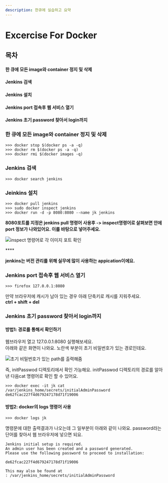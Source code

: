 ```yaml
---
description: 한큐에 실습하고 요약
---
```


# Excercise For Docker

## 목차

#### 한 큐에 모든 image와 container 정지 및 삭제

#### Jenkins 검색

#### Jenkins 설치

#### Jenkins port 접속후 웹 서비스 열기

#### Jenkins 초기 password 찾아서 login까지

### 한 큐에 모든 image와 container 정지 및 삭제

```text
>>> docker stop $(docker ps -a -q)  
>>> docker rm $(docker ps -a -q)    
>>> docker rmi $(docker images -q)
```

### Jenkins 검색

```text
>>> docker search jenkins
```

### Jeinkins 설치

```text
>>> docker pull jenkins 
>>> sudo docker inspect jenkins
>>> docker run -d -p 8080:8080 --name jk jenkins
```

**8080포트를 지정은 jenkins pull 명령어 사용후 -&gt; inspect명령어로 살펴보면 안에 port 정보가 나와있어요. 이를 바탕으로 넣어주세요.**

![inspect &#xBA85;&#xB839;&#xC5B4;&#xB85C; &#xAC01; &#xC774;&#xBBF8;&#xC9C0; &#xD3EC;&#xD2B8; &#xD655;&#xC778; ](../../.gitbook/assets/image%20%28190%29.png)

\*\*\*\*

**jenkins는 버전 관리를 위해 실무에 많이 사용하는 appication이에요.**

### Jenkins port 접속후 웹 서비스 열기

```text
>>> firefox 127.0.0.1:8080
```

만약 브라우저에 캐시가 남아 있는 경우 아래 단축키로 캐시를 지워주세요.  
**ctrl + shift + del**

### Jenkins 초기 password 찾아서 login까지

#### 방법1: 경로를 통해서 확인하기

 웹브라우저 열고 127.0.0.1:8080 실행해보세요.   
아래와 같은 화면이 나와요. 노란색 부분이 초기 비밀번호가 있는 경로인데요.  
 

![&#xCD08;&#xAE30; &#xBE44;&#xBC00;&#xBC88;&#xD638;&#xAC00; &#xC788;&#xB294; path&#xB97C; &#xCD9C;&#xB825;&#xD574;&#xC90C;](../../.gitbook/assets/image%20%28176%29.png)

즉, initPasswod 디렉토리에서 확인 가능해요. initPasswod 디렉토리의 경로를 알아낸 다음cat 명령어로 확인 할 수 있어요.

```text
>>> docker exec -it jk cat /var/jenkins_home/secrets/initialAdminPassword
de62fcac227f4d679247178d71f19006
```

#### 

#### 방법2: docker의 logs 명령어 사용

```text
>>> docker logs jk
```

명령문에 대한 출력결과가 나오는데 그 일부분이 아래와 같이 나와요. password라는 단어를 찾아서 웹 브라우저에 넣으면 되요.

```text
Jenkins initial setup is required. 
An admin user has been created and a password generated. 
Please use the following password to proceed to installation:

de62fcac227f4d679247178d71f19006

This may also be found at
: /var/jenkins_home/secrets/initialAdminPassword
```



